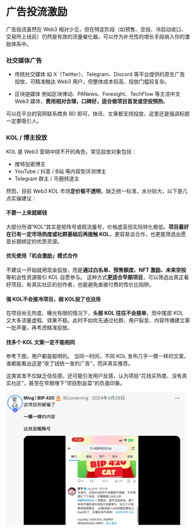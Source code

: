 
# 广告投流激励

广告投流虽然在 Web3 相对少见，但在特定阶段（如预售、空投、冷启动收口、交易所上线前）仍然是有效的流量催化器，可以作为补充性的增长手段纳入你的激励体系中。

### 社交媒体广告

+ 传统社交媒体
如 X（Twitter）、Telegram、Discord 等平台提供的原生广告投放，可精准触达 Web3 用户，但整体成本较高、投放门槛较复杂。

+ 区块链媒体
例如区块律动、PANews、Foresight、TechFlow 等主流中文 Web3 媒体，**费用相对合理，口碑好，适合做项目首发或空投预热**。

可以在平台的官网联系商务 BD 即可，快讯、文章都支持投放，这里还是强调标题一定要吸引人。

### KOL / 博主投放

KOL 是 Web3 营销中绕不开的角色，常见投放对象包括：
+ 推特加密博主
+ YouTube / 抖音 / B站 等内容型评测博主
+ Telegram 群主 / 币圈频道主

然而，目前 Web3 KOL 市场**定价极不透明**，缺乏统一标准，水分较大，以下是几点实操建议：

#### 不要一上来就砸钱
大部分所谓“KOL”其实是矩阵号或假流量号，价格虚高但实际转化极低。**项目最好在已有一定市场热度或社群基础后再接触 KOL**，更容易谈合作，也更能筛选出愿意长期绑定的优质资源。

#### 优先使用「机会激励」模式合作
不建议一开始就用现金投放，而是**通过白名单、预售额度、NFT 激励、未来空投**等机会性资源吸引 KOL 自愿参与。
这种方式**更适合早期项目**，可以筛选出真正看好项目、有真实社区的创作者，也能避免直接付费的性价比陷阱。

#### 强 KOL不会接冷项目，弱 KOL投了也没用
在项目尚无热度、曝光有限的情况下，**头部 KOL 往往不会接单**，而中尾部 KOL 又大多流量虚假、效果不稳。此时不如优先通过社群、用户裂变、内容传播建立第一批声量，再考虑精准投放。

#### 找多个 KOL 文案一定不能相同
参考下图，用户都是聪明的。
当同一时间，不同 KOL 发布几乎一模一样的文案，
谁都能看出这是“收了钱统一发的广告”，而非真实推荐。

这类宣发不仅缺乏信任感，还可能引发用户反感，认为项目“花钱买热度、没有真实社区”，甚至在早期埋下“项目割韭菜”的负面印象。

![](../img/img31.png)